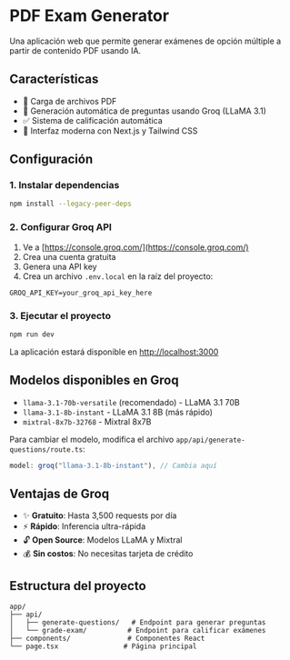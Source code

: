 # PDF Exam Generator

Una aplicación web que permite generar exámenes de opción múltiple a partir de contenido PDF usando IA.

## Características

- 📄 Carga de archivos PDF
- 🤖 Generación automática de preguntas usando Groq (LLaMA 3.1)
- ✅ Sistema de calificación automática
- 🎨 Interfaz moderna con Next.js y Tailwind CSS

## Configuración

### 1. Instalar dependencias

```bash
npm install --legacy-peer-deps
```

### 2. Configurar Groq API

1. Ve a [https://console.groq.com/](https://console.groq.com/)
2. Crea una cuenta gratuita
3. Genera una API key
4. Crea un archivo `.env.local` en la raíz del proyecto:

```env
GROQ_API_KEY=your_groq_api_key_here
```

### 3. Ejecutar el proyecto

```bash
npm run dev
```

La aplicación estará disponible en [http://localhost:3000](http://localhost:3000)

## Modelos disponibles en Groq

- `llama-3.1-70b-versatile` (recomendado) - LLaMA 3.1 70B
- `llama-3.1-8b-instant` - LLaMA 3.1 8B (más rápido)
- `mixtral-8x7b-32768` - Mixtral 8x7B

Para cambiar el modelo, modifica el archivo `app/api/generate-questions/route.ts`:

```typescript
model: groq("llama-3.1-8b-instant"), // Cambia aquí
```

## Ventajas de Groq

- ✨ **Gratuito**: Hasta 3,500 requests por día
- ⚡ **Rápido**: Inferencia ultra-rápida
- 🔓 **Open Source**: Modelos LLaMA y Mixtral
- 💰 **Sin costos**: No necesitas tarjeta de crédito

## Estructura del proyecto

```
app/
├── api/
│   ├── generate-questions/   # Endpoint para generar preguntas
│   └── grade-exam/          # Endpoint para calificar exámenes
├── components/              # Componentes React
└── page.tsx                # Página principal
```
